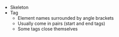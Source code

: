 - Skeleton
- Tag
  - Element names surrounded by angle brackets
  - Usually come in pairs (start and end tags)
  - Some tags close themselves